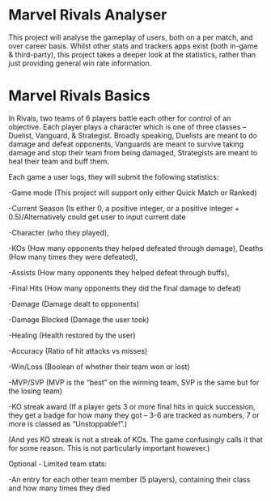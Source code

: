 # Marvel Rivals Analyser
This project will analyse the gameplay of users, both on a per match, and over career basis. Whilst other stats and trackers apps exist (both in-game & third-party), this project takes a deeper look at the statistics, rather than just providing general win rate information.


# Marvel Rivals Basics
In Rivals, two teams of 6 players battle each other for control of an objective. Each player plays a character which is one of three classes – Duelist, Vanguard, & Strategist. Broadly speaking, Duelists are meant to do damage and defeat opponents, Vanguards are meant to survive taking damage and stop their team from being damaged, Strategists are meant to heal their team and buff them.

Each game a user logs, they will submit the following statistics:

-Game mode (This project will support only either Quick Match or Ranked)

-Current Season (Is either 0, a positive integer, or a positive integer + 0.5)/Alternatively could get user to input current date

-Character (who they played), 

-KOs (How many opponents they helped defeated through damage), Deaths (How many times they were defeated), 

-Assists (How many opponents they helped defeat through buffs), 

-Final Hits (How many opponents they did the final damage to defeat)

-Damage (Damage dealt to opponents)

-Damage Blocked (Damage the user took)

-Healing (Health restored by the user)

-Accuracy (Ratio of hit attacks vs misses)

-Win/Loss (Boolean of whether their team won or lost)

-MVP/SVP (MVP is the “best” on the winning team, SVP is the same but for the losing team)

-KO streak award (If a player gets 3 or more final hits in quick succession, they get a badge for how many they got – 3-6 are tracked as numbers, 7 or more is classed as “Unstoppable!”.)

(And yes KO streak is not a streak of KOs. The game confusingly calls it that for some reason. This is not particularly important however.)


Optional - Limited team stats:

-An entry for each other team member (5 players), containing their class and how many times they died







